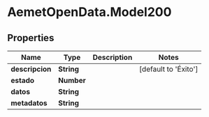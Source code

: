 # AemetOpenData.Model200

## Properties
Name | Type | Description | Notes
------------ | ------------- | ------------- | -------------
**descripcion** | **String** |  | [default to &#39;Éxito&#39;]
**estado** | **Number** |  | 
**datos** | **String** |  | 
**metadatos** | **String** |  | 


